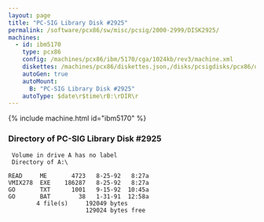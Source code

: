 ```yaml
---
layout: page
title: "PC-SIG Library Disk #2925"
permalink: /software/pcx86/sw/misc/pcsig/2000-2999/DISK2925/
machines:
  - id: ibm5170
    type: pcx86
    config: /machines/pcx86/ibm/5170/cga/1024kb/rev3/machine.xml
    diskettes: /machines/pcx86/diskettes.json,/disks/pcsigdisks/pcx86/diskettes.json
    autoGen: true
    autoMount:
      B: "PC-SIG Library Disk #2925"
    autoType: $date\r$time\rB:\rDIR\r
---
```


{% include machine.html id="ibm5170" %}

### Directory of PC-SIG Library Disk #2925

     Volume in drive A has no label
     Directory of A:\

    READ     ME       4723   8-25-92   8:27a
    VMIX278  EXE    186287   8-25-92   8:27a
    GO       TXT      1001   9-15-92  10:45a
    GO       BAT        38   1-31-91  12:58a
            4 file(s)     192049 bytes
                          129024 bytes free
